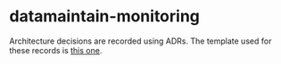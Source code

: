 # datamaintain-monitoring

Architecture decisions are recorded using ADRs. The template used for these records is [this one](https://github.com/joelparkerhenderson/architecture-decision-record/blob/main/templates/decision-record-template-by-michael-nygard/index.md).